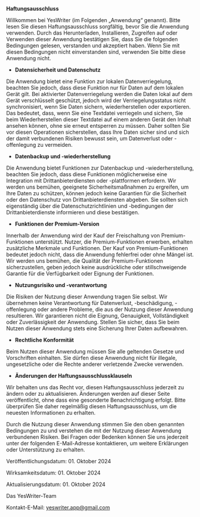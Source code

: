**Haftungsausschluss**

Willkommen bei YesWriter (im Folgenden „Anwendung“ genannt). Bitte lesen Sie diesen Haftungsausschluss sorgfältig, bevor Sie die Anwendung verwenden. Durch das Herunterladen, Installieren, Zugreifen auf oder Verwenden dieser Anwendung bestätigen Sie, dass Sie die folgenden Bedingungen gelesen, verstanden und akzeptiert haben. Wenn Sie mit diesen Bedingungen nicht einverstanden sind, verwenden Sie bitte diese Anwendung nicht.

- **Datensicherheit und Datenschutz**

Die Anwendung bietet eine Funktion zur lokalen Datenverriegelung, beachten Sie jedoch, dass diese Funktion nur für Daten auf dem lokalen Gerät gilt. Bei aktivierter Datenverriegelung werden die Daten lokal auf dem Gerät verschlüsselt geschützt, jedoch wird der Verriegelungsstatus nicht synchronisiert, wenn Sie Daten sichern, wiederherstellen oder exportieren. Das bedeutet, dass, wenn Sie eine Textdatei verriegeln und sichern, Sie beim Wiederherstellen dieser Textdatei auf einem anderen Gerät den Inhalt ansehen können, ohne sie erneut entsperren zu müssen. Daher sollten Sie vor diesen Operationen sicherstellen, dass Ihre Daten sicher sind und sich der damit verbundenen Risiken bewusst sein, um Datenverlust oder -offenlegung zu vermeiden.

- **Datenbackup und -wiederherstellung**

Die Anwendung bietet Funktionen zur Datenbackup und -wiederherstellung, beachten Sie jedoch, dass diese Funktionen möglicherweise eine Integration mit Drittanbieterdiensten oder -plattformen erfordern. Wir werden uns bemühen, geeignete Sicherheitsmaßnahmen zu ergreifen, um Ihre Daten zu schützen, können jedoch keine Garantien für die Sicherheit oder den Datenschutz von Drittanbieterdiensten abgeben. Sie sollten sich eigenständig über die Datenschutzrichtlinien und -bedingungen der Drittanbieterdienste informieren und diese bestätigen.

- **Funktionen der Premium-Version**

Innerhalb der Anwendung wird der Kauf der Freischaltung von Premium-Funktionen unterstützt. Nutzer, die Premium-Funktionen erwerben, erhalten zusätzliche Merkmale und Funktionen. Der Kauf von Premium-Funktionen bedeutet jedoch nicht, dass die Anwendung fehlerfrei oder ohne Mängel ist. Wir werden uns bemühen, die Qualität der Premium-Funktionen sicherzustellen, geben jedoch keine ausdrückliche oder stillschweigende Garantie für die Verfügbarkeit oder Eignung der Funktionen.

- **Nutzungsrisiko und -verantwortung**

Die Risiken der Nutzung dieser Anwendung tragen Sie selbst. Wir übernehmen keine Verantwortung für Datenverlust, -beschädigung, -offenlegung oder andere Probleme, die aus der Nutzung dieser Anwendung resultieren. Wir garantieren nicht die Eignung, Genauigkeit, Vollständigkeit oder Zuverlässigkeit der Anwendung. Stellen Sie sicher, dass Sie beim Nutzen dieser Anwendung stets eine Sicherung Ihrer Daten aufbewahren.

- **Rechtliche Konformität**

Beim Nutzen dieser Anwendung müssen Sie alle geltenden Gesetze und Vorschriften einhalten. Sie dürfen diese Anwendung nicht für illegale, ungesetzliche oder die Rechte anderer verletzende Zwecke verwenden.

- **Änderungen der Haftungsausschlussklauseln**

Wir behalten uns das Recht vor, diesen Haftungsausschluss jederzeit zu ändern oder zu aktualisieren. Änderungen werden auf dieser Seite veröffentlicht, ohne dass eine gesonderte Benachrichtigung erfolgt. Bitte überprüfen Sie daher regelmäßig diesen Haftungsausschluss, um die neuesten Informationen zu erhalten.

Durch die Nutzung dieser Anwendung stimmen Sie den oben genannten Bedingungen zu und verstehen die mit der Nutzung dieser Anwendung verbundenen Risiken. Bei Fragen oder Bedenken können Sie uns jederzeit unter der folgenden E-Mail-Adresse kontaktieren, um weitere Erklärungen oder Unterstützung zu erhalten.

Veröffentlichungsdatum: 01. Oktober 2024

Wirksamkeitsdatum: 01. Oktober 2024

Aktualisierungsdatum: 01. Oktober 2024

Das YesWriter-Team

Kontakt-E-Mail: yeswriter.app@gmail.com